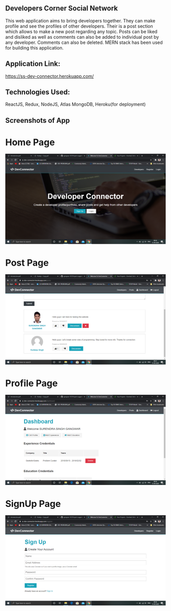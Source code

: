 ## Developers Corner Social Network
This web application aims to bring developers together. They can make profile and see the profiles of other developers.
Their is a post section which allows to make a new post regarding any topic. Posts can be liked and disliked as well as
comments can also be added to individual post by any developer. Comments can also be deleted. MERN stack has been used for
building this application.

## Application Link:
https://ss-dev-connector.herokuapp.com/

## Technologies Used:
ReactJS, Redux, NodeJS, Atlas MongoDB, Heroku(for deployment)

## Screenshots of App

# Home Page
![ScreenShot](https://github.com/gangwar-107/Dev-Connector-MERN/blob/master/Screenshot%20(233).png)
# Post Page
![ScreenShot](https://github.com/gangwar-107/Dev-Connector-MERN/blob/master/Screenshot%20(234).png)
# Profile Page
![ScreenShot](https://github.com/gangwar-107/Dev-Connector-MERN/blob/master/Screenshot%20(235).png)
# SignUp Page
![ScreenShot](https://github.com/gangwar-107/Dev-Connector-MERN/blob/master/Screenshot%20(236).png)

